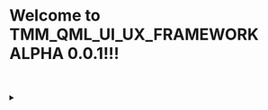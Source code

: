 # Welcome to **TMM_QML_UI_UX_FRAMEWORK ALPHA 0.0.1**!!! <br/><br/>

<details><summary></summary>

Table of Contents (ToC)
=======================

* [Introduction](#introduction)
* [Main Motivation Behind Implementation](#main-motivation-behind-implementation)
* [Contents](#contents)
* [Additional Includes and Licensing](#additional-includes-and-licensing)
* [Notes](#notes)

---

## Introduction 

<sub>**TMM_QML_UI_UX_FRAMEWORK ALPHA 0.0.1** aims at **rapid UI prototyping**; its targetted for ***musicians, artists, and people working with opensource tools*** for ***sound, graphics, etc.*** ; aswell, people doing general-purpose UI/UX related work ; </sub>

<sub>It is ***free, open source software, and platfform independent software*** *licensed under* **AGPL**. The current vesion is **pre-alpha 0.0.1**. It will more and more about combining **several languages** *and* **environments**. We just ask you to send us all the modifications you make to the repository, so that we can check them, and eventually include them here . </sub>

<sub>The framework is written by **Tiago Morais Morgado**, independent music professional (laptoper and violist active in electroacoustic free improvisation, contemporary music, and new media arts), and curator of **Nachtstück Records** label.</sub>

---

## Main Motivation behind implementation 

<sub>**The main motivation for writting this framework lies within:**</sub>

- <sub>*Providing an easy to use solution for* **prototyping user interfaces in QML**, *pretty fastly and efficiently*</sub>

<sub>**This can be applied to:**</sub>

- <sub>**A)** **prototyping UIs** *for* **enhancing digital media arts related apps** *(similarly to,* **Lemur** *or other related apps, though it's opensource and you can integrate it into your builds* .</sub>
- <sub>**B)** *contributing to the development of a* **composer toolbox** *sort of application, for composing* **interactive music**</sub>
- <sub>**C)** *enhancing the UI of environments such as* **SuperCollider**, **Csound**, and **PureData**, *not only by* **routing MIDI** *and* **Opensoundcontrol data inbetween apps**, *but also having a library that can* **extend the features of these platfforms**.</sub>

---

## Contents 

<sub>**This project currently includes items such as:**</sub>

- <sub>A) **SVG** *and* **PNG** *based icons featuring different kinds of images* ;</sub>
- <sub>B) **Faders** *and* **Multisliders**, *which you can costumize and use with different colors and layouts* ; </sub>
- <sub>C) **Toggles**, *with different layouts, which you can use to send boolean data* ; </sub>
- <sub>D) **Combos**, *which combine some of the previous elements and others*</sub> 
- <sub>E) **Stochastic allocators**, *which  load combinations of different kinds of some of the previously listed devices randomly*</sub> 
- <sub>F) *Another knd of* **UI/UX elements**, *such as Bootstrap elements, Material Design related stuff, among other things*;</sub>

---

## Additional includes and licensing 

<sub>Current version also includes **QmlBootstrap Framework**, and I would like to honestly thank its authors. Furthermore, it includes **RtMidi Library**. This was all made with love, and **licensed** under **AGPL**. We just ask you to send us all the modifications you make to the repository, so that we can check them, and eventually include them here .</sub>

**Cheers**
**Tiago Morais Morgado** 

---

<img src="https://avatars0.githubusercontent.com/u/7303598?v=3&s=460" height="100" width="100"><a href="https://www.qt.io"> <img src="https://lh3.googleusercontent.com/-m0H-wPtVGFU/AAAAAAAAAAI/AAAAAAAAAAA/-RgbUQZx4Ck/s128-c-k/photo.jpg" height="100" width="100"><a href="https://www.qt.io">
</a> <img src="http://www.zoomdigital.com.br/img/2011/02/qtcreator.png" height="100" width="100"><a href="https://www.qt.io"></a> </img><img src="http://zfoneproject.com/images/logos/agplv3-584x235.png" height="100" width="100"><img><br/><br/><br/><br/>

---

## Notes 

<sub>work in progress version. updated at 26-10-2016 . 
A special thanks to **Nuno Santos**, for being my **QML Guru** during my time at **Imaginando**</sub>

</details>
